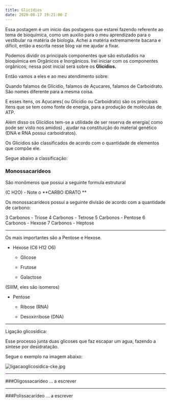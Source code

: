 ```yaml
---
title: Glicídios
date: 2020-08-17 19:21:00 Z
---
```


Essa postagem é um inicio das postagens que estarei fazendo referente ao tema de bioquímica, como um auxilio para o meu aprendizado para o vestibular na matéria de biologia. Achei a matéria extremamente bacana e difícil, então a escrita nesse blog vai me ajudar a fixar.

Podemos dividir os principais componentes que são estudados na bioquímica em Orgânicos e Inorgânicos. Irei iniciar com os componentes orgânicos; nessa post inicial será sobre os **Glicídios.**

Então vamos a eles e ao meu atendimento sobre:

Quando falamos de Glícidio, falamos de Açucares, falamos de Carboidrato. São nomes diferente para a mesma coisa.

E esses itens, os Açucares( ou Glicídio ou Carboidrato) são os principais itens que se tem como fonte de energia, para a produção de moléculas de ATP.

Além disso os Glicídios tem-se a utilidade de ser reserva de energia( como pode ser visto nos amidos) , ajudar na constituição do material genético (DNA e RNA possui carboidratos).

Os Glicídios são classificados de acordo com o quantidade de elementos que compõe ele.

Segue abaixo a classificação:

### Monossacarídeos

São monômeros que possui a seguinte formula estrutural 

(C H2O) - Note o **CARBO IDRATO **

Os monossacarídeos possui a seguinte divisão de acordo com a quantidade de carbono:

3 Carbonos - Triose 
4 Carbonos - Tetrose
5 Carbonos - Pentose
6 Carbonos - Hexose
7 Carbonos - Heptose

---

Os mais importantes são a Pentose e Hexose.



* Hexose (C6 H12 O6)

  * Glicose 

  * Frutose

  * Galactose

(SIIIM, eles são isomeros)

* Pentose

  * Ribose (RNA)

  * Desoxirribose (DNA)


---

Ligação glicosídica:

Esse processo junta duas glicoses que faz escapar um agua, fazendo a sintese por desidratação.

Segue o exemplo na imagem abaixo:

![ligacaoglicosidica-cke.jpg](/uploads/ligacaoglicosidica-cke.jpg)

---
###Oligossacarídeo 
... a escrever

---

###Polissacarídeo 
... a escrever